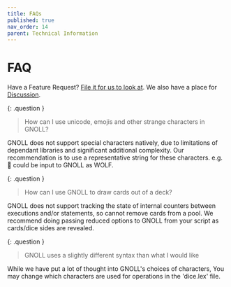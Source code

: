 ```yaml
---
title: FAQs
published: true
nav_order: 14
parent: Technical Information
---
```


# FAQ

Have a Feature Request? [File it for us to look at](https://github.com/ianfhunter/GNOLL/issues). We also have a place for [Discussion](https://github.com/ianfhunter/GNOLL/discussions).

{: .question }
> How can I use unicode, emojis and other strange characters in GNOLL?

GNOLL does not support special characters natively, due to limitations of dependant libraries and significant additional complexity. Our recommendation is to use a representative string for these characters. e.g. 🐺 could be input to GNOLL as WOLF.

{: .question }
> How can I use GNOLL to draw cards out of a deck?

GNOLL does not support tracking the state of internal counters between executions and/or statements, so cannot remove cards from a pool. We recommend doing passing reduced options to GNOLL from your script as cards/dice sides are revealed.

{: .question }
> GNOLL uses a slightly different syntax than what I would like

While we have put a lot of thought into GNOLL's choices of characters, You may change which characters are used for operations in the 'dice.lex' file.
